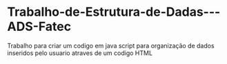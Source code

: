 # Trabalho-de-Estrutura-de-Dadas---ADS-Fatec
Trabalho para criar um codigo em java script para organização de dados inseridos pelo usuario atraves de um codigo HTML
